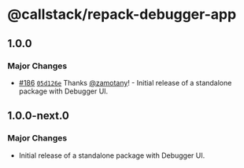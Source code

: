 # @callstack/repack-debugger-app

## 1.0.0

### Major Changes

- [#186](https://github.com/callstack/repack/pull/186) [`05d126e`](https://github.com/callstack/repack/commit/05d126e63802f0702a9e353e762f8b6a77fcd73e) Thanks [@zamotany](https://github.com/zamotany)! - Initial release of a standalone package with Debugger UI.

## 1.0.0-next.0

### Major Changes

- Initial release of a standalone package with Debugger UI.
